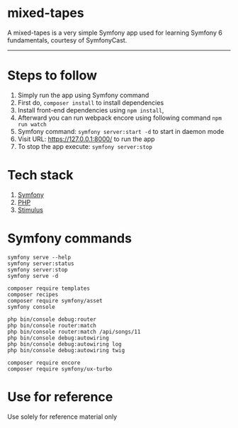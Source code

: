 # mixed-tapes

A mixed-tapes is a very simple Symfony app used for learning Symfony 6 fundamentals, courtesy of SymfonyCast.

---

# Steps to follow

1. Simply run the app using Symfony command
2. First do, `composer install` to install dependencies
3. Install front-end dependencies using `npm install`,
4. Afterward you can run webpack encore using following command
   `npm run watch`
5. Symfony command: `symfony server:start -d` to start in daemon mode
6. Visit URL: https://127.0.0.1:8000/ to run the app
7. To stop the app execute: `symfony server:stop`

# Tech stack

1.  [Symfony](https://symfony.com/)
2.  [PHP](https://www.php.net/)
3.  [Stimulus](https://stimulus.hotwired.dev/)

# Symfony commands

```
symfony serve --help
symfony server:status
symfony server:stop
symfony serve -d

composer require templates
composer recipes
composer require symfony/asset
symfony console

php bin/console debug:router
php bin/console router:match
php bin/console router:match /api/songs/11
php bin/console debug:autowiring
php bin/console debug:autowiring log
php bin/console debug:autowiring twig

composer require encore
composer require symfony/ux-turbo

```

# Use for reference

Use solely for reference material only
